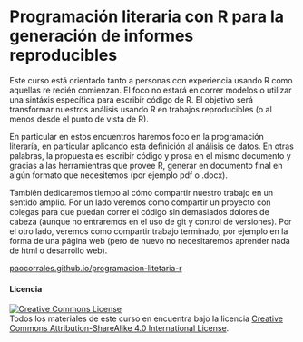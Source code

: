 # Programación literaria con R para la generación de informes reproducibles

Este curso está orientado tanto a personas con experiencia usando R como aquellas re recién comienzan. El foco no estará en correr modelos o utilizar una sintáxis específica para escribir código de R. El objetivo será transformar nuestros análisis usando R en trabajos reproducibles (o al menos desde el punto de vista de R).

En particular en estos encuentros haremos foco en la programación literaría, en particular aplicando esta definición al análisis de datos. En otras palabras, la propuesta es escribir código y prosa en el mismo documento y gracias a las herramientras que provee R, generar en documento final en algún formato que necesitemos (por ejemplo pdf o .docx).

También dedicaremos tiempo al cómo compartir nuestro trabajo en un sentido amplio. Por un lado veremos como compartir un proyecto con colegas para que puedan correr el código sin demasiados dolores de cabeza (aunque no entraremos en el uso de git y control de versiones). Por el otro lado, veremos como compartir trabajo terminado, por ejemplo en la forma de una página web (pero de nuevo no necesitaremos aprender nada de html o desarrollo web).

[paocorrales.github.io/programacion-litetaria-r](https://paocorrales.github.io//programacion-litetaria-r)

#### Licencia

<a rel="license" href="https://creativecommons.org/licenses/by-sa/4.0/deed.es_ES"><img alt="Creative Commons License" style="border-width:0" src="https://i.creativecommons.org/l/by-sa/4.0/88x31.png" /></a><br />
Todos los materiales de este curso en encuentra bajo la licencia <a rel="license" href="https://creativecommons.org/licenses/by-sa/4.0/deed.es_ES">Creative Commons Attribution-ShareAlike 4.0 International License</a>.
